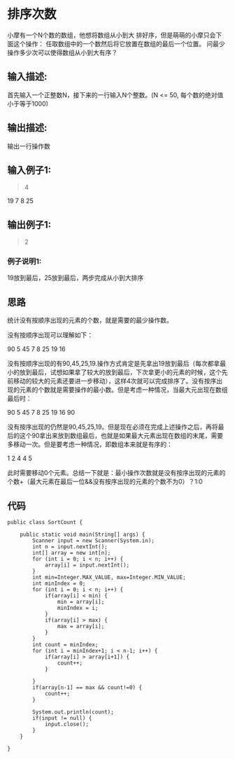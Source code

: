 # 排序次数 #
小摩有一个N个数的数组，他想将数组从小到大 排好序，但是萌萌的小摩只会下面这个操作：
任取数组中的一个数然后将它放置在数组的最后一个位置。
问最少操作多少次可以使得数组从小到大有序？

## 输入描述: ##
首先输入一个正整数N，接下来的一行输入N个整数。(N <= 50, 每个数的绝对值小于等于1000)


## 输出描述: ##
输出一行操作数

## 输入例子1: ##
>4
>
19 7 8 25

## 输出例子1: ##
>2

### 例子说明1: ###
19放到最后，25放到最后，两步完成从小到大排序

## 思路 ##
统计没有按顺序出现的元素的个数，就是需要的最少操作数。

没有按顺序出现可以理解如下：

90 5 45 7 8 25 19 16

没有按顺序出现的有90,45,25,19.操作方式肯定是先拿出19放到最后（每次都拿最小的放到最后，试想如果拿了较大的放到最后，下次拿更小的元素的时候，这个先前移动的较大的元素还要进一步移动），这样4次就可以完成排序了。没有按序出现的元素的个数就是需要操作的最小数。但是考虑一种情况，当最大元出现在数组最后时：

90 5 45 7 8 25 19 16 90 

没有按序出现的仍然是90,45,25,19。但是现在必须在完成上述操作之后，再将最后的这个90拿出来放到数组最后，也就是如果最大元素出现在数组的末尾，需要多移动一次。但是要考虑一种情况，即数组本来就是有序的：

1 2 4 4 5

此时需要移动0个元素。总结一下就是：最小操作次数就是没有按序出现的元素的个数+（最大元素在最后一位&&没有按序出现的元素的个数不为0）？1:0

## 代码 ##
	public class SortCount {
		
		public static void main(String[] args) {
			Scanner input = new Scanner(System.in);
			int n = input.nextInt();
			int[] array = new int[n];
			for (int i = 0; i < n; i++) {
				array[i] = input.nextInt();
			}
			int min=Integer.MAX_VALUE, max=Integer.MIN_VALUE;
			int minIndex = 0;
			for (int i = 0; i < n; i++) {
				if(array[i] < min) {
					min = array[i];
					minIndex = i;
				}
				if(array[i] > max) {
					max = array[i];
				}
			}
			int count = minIndex;
			for (int i = minIndex+1; i < n-1; i++) {
				if(array[i] > array[i+1]) {
					count++;
				}
				
			}
			if(array[n-1] == max && count!=0) {
				count++;
			}
			
			System.out.println(count);
			if(input != null) {
				input.close();
			}
		}
	
	}